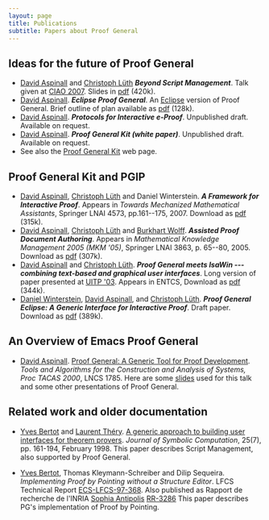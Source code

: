 ```yaml
---
layout: page
title: Publications
subtitle: Papers about Proof General
---
```


## Ideas for the future of Proof General

-   [David Aspinall](http://homepages.inf.ed.ac.uk/da) and [Christoph
    Lüth](http://www.informatik.uni-bremen.de/~cxl/) ***Beyond Script
    Management***. Talk given at [CIAO
    2007](http://dream.inf.ed.ac.uk/events/ciao-2007/). Slides in
    [pdf](http://proofgeneral.inf.ed.ac.uk/papers/ciao2007-talk.pdf) (420k).
-   [David Aspinall](http://homepages.inf.ed.ac.uk/da). ***Eclipse Proof
    General***. An [Eclipse](http://www.eclipse.org) version of Proof
    General. Brief outline of plan available as
    [pdf](http://proofgeneral.inf.ed.ac.uk/Kit/docs/EIG04.pdf) (128k).
-   [David Aspinall](http://homepages.inf.ed.ac.uk/da). ***Protocols for
    Interactive e-Proof***. Unpublished draft. Available on request.
-   [David Aspinall](http://homepages.inf.ed.ac.uk/da). ***Proof General
    Kit (white paper)***. Unpublished draft. Available on request.
-   See also the [Proof General Kit](http://proofgeneral.inf.ed.ac.uk/kit) web page.

## Proof General Kit and PGIP

-   [David Aspinall](http://homepages.inf.ed.ac.uk/da), [Christoph
    Lüth](http://www.informatik.uni-bremen.de/~cxl/) and Daniel
    Winterstein. ***A Framework for Interactive Proof***. Appears in
    *Towards Mechanized Mathematical Assistants*, Springer LNAI 4573,
    pp.161--175, 2007. Download as
    [pdf](http://proofgeneral.inf.ed.ac.uk/Kit/docs/pgipimp.pdf) (315k).
-   [David Aspinall](http://homepages.inf.ed.ac.uk/da), [Christoph
    Lüth](http://www.informatik.uni-bremen.de/~cxl/) and [Burkhart
    Wolff](http://www.infsec.ethz.ch/people/wolffb).
    ***Assisted Proof Document Authoring***.
    Appears in *Mathematical Knowledge Management 2005 (MKM '05)*,
    Springer LNAI 3863, p. 65--80, 2005.
    Download as
    [pdf](http://proofgeneral.inf.ed.ac.uk/Kit/docs/pgauthor.pdf) (307k).
-   [David Aspinall](http://homepages.inf.ed.ac.uk/da) and [Christoph
    Lüth](http://www.informatik.uni-bremen.de/~cxl/).
    ***Proof General meets IsaWin --- combining text-based and graphical
    user interfaces***.
    Long version of paper presented at [UITP
    '03](http://www.informatik.uni-bremen.de/uitp03/). Appears in
    ENTCS,
    Download as
    [pdf](http://proofgeneral.inf.ed.ac.uk/Kit/docs/uitp03.pdf) (344k).
-   [Daniel Winterstein](http://homepages.inf.ed.ac.uk/s9902178/),
    [David Aspinall](http://homepages.inf.ed.ac.uk/da), and [Christoph
    Lüth](http://www.informatik.uni-bremen.de/~cxl/).
    ***Proof General Eclipse: A Generic Interface for Interactive
    Proof***. Draft paper.
    Download as
    [pdf](http://proofgeneral.inf.ed.ac.uk/Kit/docs/pgeclipse.pdf) (389k).

## An Overview of Emacs Proof General

-   [David Aspinall](http://homepages.inf.ed.ac.uk/da). [Proof General:
    A Generic Tool for Proof Development](papers/pgoutline.ps.gz).
    *Tools and Algorithms for the Construction and Analysis of Systems,
    Proc TACAS 2000*, LNCS 1785.
    Here are some [slides](http://proofgeneral.inf.ed.ac.uk/papers/pgtalk.pdf) used for this talk and
    some other presentations of Proof General.

## Related work and older documentation

-   [Yves Bertot](http://www-sop.inria.fr/lemme/Yves.Bertot) and
    [Laurent
    Théry](http://www.inria.fr/croap/personnel/Laurent.Thery/me.html).
    [A generic approach to building user interfaces for theorem
    provers](http://proofgeneral.inf.ed.ac.uk/papers/jsymcomp.ps.gz). *Journal of Symbolic Computation*,
    25(7), pp. 161-194, February 1998.
    This paper describes Script Management, also supported by
    Proof General.

-   [Yves Bertot](http://www-sop.inria.fr/lemme/Yves.Bertot), Thomas
    Kleymann-Schreiber and Dilip Sequeira. *Implementing Proof by
    Pointing without a Structure Editor*. LFCS Technical Report
    [ECS-LFCS-97-368](http://www.lfcs.informatics.ed.ac.uk/reports/97/ECS-LFCS-97-368/index.html).
    Also published as Rapport de recherche de l'INRIA [Sophia
    Antipolis](http://www.inria.fr/Unites/SOPHIA-eng.html)
    [RR-3286](http://www.inria.fr/RRRT/RR-3286.html)
    This paper describes PG's implementation of Proof by Pointing.
